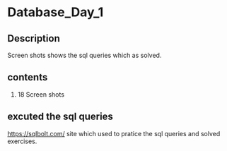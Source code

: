 # Database_Day_1

## Description
Screen shots shows the sql queries which as solved.

## contents
1. 18 Screen shots

## excuted the sql queries
https://sqlbolt.com/ site which used to pratice the sql queries and solved exercises.
